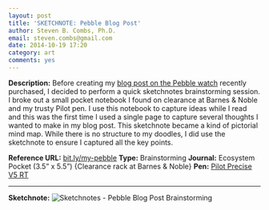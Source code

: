 ```yaml
---
layout: post
title: 'SKETCHNOTE: Pebble Blog Post'
author: Steven B. Combs, Ph.D.
email: steven.combs@gmail.com
date: 2014-10-19 17:20
category: art
comments: yes
---
```


**Description:** Before creating my [blog post on the Pebble watch](http://www.stevencombs.com/pebble/2014/10/19/my-first-month-with-pebble-watch.html) recently purchased, I decided to perform a quick sketchnotes brainstorming session. I broke out a small pocket notebook I found on clearance at Barnes & Noble and my trusty Pilot pen. I use this notebook to capture ideas while I read and this was the first time I used a single page to capture several thoughts I wanted to make in my blog post. This sketchnote became a kind of pictorial mind map. While there is no structure to my doodles, I did use the sketchnote to ensure I captured all the key points.

**Reference URL:** [bit.ly/my-pebble](bit.ly/my-pebble)
**Type:** Brainstorming
**Journal:** Ecosystem Pocket (3.5” x 5.5”) {Clearance rack at Barnes & Noble}
**Pen:** [Pilot Precise V5 RT](http://www.amazon.com/gp/product/B001E6A9M8/ref=as_li_ss_tl?ie=UTF8&camp=1789&creative=390957&creativeASIN=B001E6A9M8&linkCode=as2&tag=stevenccom-20)

<hr/>

**Sketchnote:**
![Sketchnotes - Pebble Blog Post Brainstorming](http://www.stevencombs.com/images/sketchnotes/2014-10-19-sketchnotes-pebble-blog-post.png)

